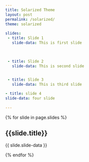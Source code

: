```yaml
---
title: Solarized Theme
layout: post
permalink: /solarized/
theme: solarized
 
slides:
 - title: Slide 1
   slide-data: This is first slide

 
     
 - title: Slide 2
   slide-data: This is second slide

   
 - title: Slide 3
   slide-data: This is third slide

- title: slide 4
slide-data: four slide
   
---
```


{% for slide in page.slides %}
                    
<section data-background="{% if slide.background %}{{slide.background}}{% else %}{{page.background}}{% endif %}"><h1>{{slide.title}}</h1>{{ slide.slide-data }}</section>
                    
{% endfor %}
    
